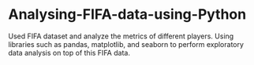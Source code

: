 # Analysing-FIFA-data-using-Python
Used FIFA dataset and analyze the metrics of different players. 
Using libraries such as pandas, matplotlib, and seaborn to perform exploratory data analysis on top of this FIFA data.
